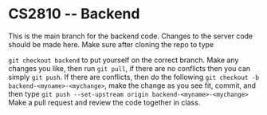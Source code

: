 # CS2810 -- Backend

This is the main branch for the backend code. Changes to the server code should be made here. Make sure after cloning the repo to type

`git checkout backend` to put yourself on the correct branch. Make any changes you like, then run `git pull`, if there are no conflicts then you can simply `git push`. If there are conflicts, then do the following `git checkout -b backend-<myname>-<mychange>`, make the change as you see fit, commit, and then type `git push --set-upstream origin backend-<myname>-<mychange>` Make a pull request and review the code together in class.
